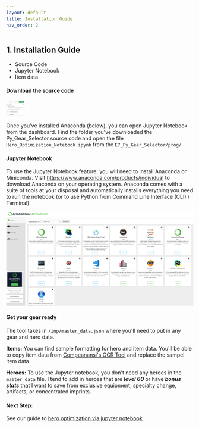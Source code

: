 ```yaml
---
layout: default
title: Installation Guide
nav_order: 2
---
```


## 1. Installation Guide

- Source Code
- Jupyter Notebook
- Item data

#### Download the source code

<img src="https://github.com/ja-bru/E7_Py_Gear_Selector/blob/gh-pages/_image/dl_source_code.png" alt="source_code" width="50x">


Once you've installed Anaconda (below), you can open Jupyter Notebook from the dashboard.  Find the folder you've downloaded the Py_Gear_Selector source code and open the file `Hero_Optimization_Notebook.ipynb` from the `E7_Py_Gear_Selector/prog/`

#### Jupyter Notebook
To use the Jupyter Notebook feature, you will need to install Anaconda or Miniconda.  Visit https://www.anaconda.com/products/individual to download Anaconda on your operating system.  Anaconda comes with a suite of tools at your disposal and automatically installs everything you need to run the notebook (or to use Python from Command Line Interface (CLI) / Terminal). 

<img src="https://github.com/ja-bru/E7_Py_Gear_Selector/blob/gh-pages/_image/anaconda_gui.png" alt="anaconda">

#### Get your gear ready

The tool takes in `/inp/master_data.json` where you'll need to put in any gear and hero data.  

<b> Items:</b>  You can find sample formatting for hero and item data.  You'll be able to copy item data from [Compeanansi's OCR Tool](https://github.com/compeanansi/epic7) and replace the sampel item data.  

<b> Heroes:</b>  To use the Jupyter notebook, you don't need any heroes in the `master_data` file.  I tend to add in heroes that are <b>_level 60_</b> or have <b>_bonus stats_</b> that I want to save from exclusive equipment, specialty change, artifacts, or concentrated imprints.  

#### Next Step:

See our guide to [hero optimization via jupyter notebook](https://ja-bru.github.io/E7_Py_Gear_Selector/jupyter-walkthrough.html)

